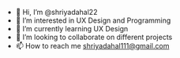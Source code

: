- 👋 Hi, I’m @shriyadahal22
- 👀 I’m interested in UX Design and Programming
- 🌱 I’m currently learning UX Design
- 💞️ I’m looking to collaborate on different projects
- 📫 How to reach me shriyadahal111@gmail.com

<!---
shriyadahal22/shriyadahal22 is a ✨ special ✨ repository because its `README.md` (this file) appears on your GitHub profile.
You can click the Preview link to take a look at your changes.
--->
